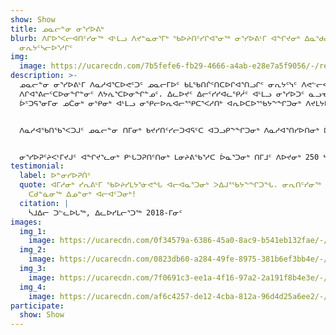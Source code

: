 ```yaml
---
show: Show
title: ᓄᓇᓕᓐᓂ ᓂᕐᓯᐅᕕᒃ
blurb: ᐱᒋᐅᕐᐸᓕᐊᑎᑦᓯᓂᖅ ᐊᒻᒪᓗ ᐱᔪᓐᓇᓂᕐᒥᒃ ᖃᐅᔨᑎᑦᓯᒋᐊᕐᓂᖅ ᓂᕐᓯᐅᕕᒻᒥ ᐊᖏᔪᓂᒃ ᐃᓇᖁᓇᕐᑐᓂᒃ ᐃᓄᑦᔪᐊᒥᐅᑦ
  ᓂᕆᔭᑦᓴᓕᐅᕐᓱᒋᑦ
img:
  image: https://ucarecdn.com/7b5fefe6-fb29-4666-a4ab-e28e7a5f9056/-/resize/800x/img_6227_hu56f83c6dea2ad538d7748b51b58374f6_6488049_1000x600_fit_q75_box.jpg
description: >-
  ᓄᓇᓕᓐᓂ ᓂᕐᓯᐅᕕᒻᒥ ᐱᓇᓱᐊᕐᑕᐅᕙᑦᑐᑦ ᓄᓇᓕᒥᐅᑦ ᑲᒪᖃᑎᒌᑦᑎᑕᐅᒋᐊᕐᑎᓗᒋᑦ ᓂᕆᔭᑦᓭᑦ ᐱᕙᓪᓕᐊᑎᑕᐅᓂᓕᒫᖏᓐᓂ
  ᐱᒋᐊᕐᕕᓕᑦᑕᐅᓂᖏᓐᓂᑦ ᐱᔭᕇᕐᑕᐅᓂᖏᓐᓄᑦ. ᐃᓚᐅᔪᑦ ᐃᓕᑦᓯᓯᐊᓚᕿᓲᑦ ᐊᒻᒪᓗ ᓂᕐᓯᐅᑐᑦ ᓇᓗᓀᒃᑯᑕᖏᓐᓂᒃ ᒪᓕᒍᓐᓇᓱᑦᓱᑎᒃ
  ᐆᑦᑐᕋᕐᓂᒥᓂ ᓄᑖᓂᒃ ᓂᕿᓂᒃ ᐊᒻᒪᓗ ᓂᕿᓕᐅᕆᐊᓕᕐᕿᑕᕐᐸᓱᑎᒃ ᐊᕆᐅᑕᐅᕐᖃᔭᖕᖏᑐᓂᒃ ᐱᔪᒪᔭᐅᔪᓂᒃ. 


  ᐱᓇᓱᐊᖃᑎᖃᕐᐸᑐᒍᑦ ᓄᓇᓕᓐᓂ ᑎᒥᓂᒃ ᑲᔪᓯᑎᑦᓯᓕᑐᐊᕋᑦᑕ ᐊᑐᓗᑭᖕᖏᑐᓂᒃ ᐱᓇᓱᐊᕐᑎᓯᐅᑎᓂᒃ ᐆᑦᑑᑎᒋᑦᓱᒋᑦ ᐃᓕᓴᕐᕕᒥ ᐃᓕᓴᖃᑎᒌᑦ ᓂᕐᓯᐅᕆᐅᕐᓴᑎᑕᐅᓂᖏᓐᓂᒃ ᐅᕝᕙᓘᓐᓃᑦ ᐅᓐᓄᓴᒃᑯᑦ ᓂᕐᓯᐅᕆᐅᕐᓴᑎᑕᐅᓂᖏᓐᓄᑦ ᕿᑐᕐᖕᖏᐅᕆᐅᕐᑐᑦ. ᓂᕐᓯᐅᕇᕋᑦᑕ, ᓂᕆᖃᑎᒌᓯᑦᓱᑕ ᑭᓯᐊᓂ! ᐃᒐᔭᑦᑎᓂᒃ ᐊᕕᖃᑎᒌᑦᓱᑕ ᓄᓇᓕᒥᐅᒍᖃᑎᑦᑎᓂᒃ ᐊᒻᒪᓗ ᐊᕿᐊᑦᑐᓇᕐᑐᓯᐊᓂᒃ ᓂᕆᔭᑦᓴᓂᒃ ᒥᓇᕐᐸᓱᒋᑦ ᐊᓇᕐᕋᓯᒪᔨᐊᕗᑦ ᓇᓪᓕᒋᔭᕗᑦ. 


  ᓂᕐᓯᐅᕈᑦᔨᐸᒻᒥᔪᒍᑦ ᐊᖏᔪᕐᓚᓂᒃ ᑭᒡᒐᑐᕈᑎᑦᑎᓂᒃ ᒪᓂᔨᕕᖃᕐᓱᑕ ᐆᓇᕐᑐᓂᒃ ᑎᒥᒧᑦ ᐱᐅᔪᓂᒃ 250 ᓴᓂᐊᓃᑦᑐᓂᒃ ᐃᓄᓐᓂᒃ ᐃᓕᒃᑰᑎᕐᑐᓂᒃ. ᐊᖏᔪᕐᓚᓂᒃ ᓂᕐᓯᐅᕈᑦᔨᐸᑦᑐᒍᑦ ᐃᓘᓐᓀᓂᒃ ᓄᓇᓕᒥᐅᓂᒃ ᐊᒻᒪᓗ ᑐᓴᕐᑎᓯᕙᑦᓱᑕ ᑌᒣᓚᖓᒋᐊᖅ Facebook-ᑯᑦ ᐊᒻᒪᓗ ᓄᓇᓕᓐᓂ ᑐᓴᐅᑎᒃᑯᑦ. ᐃᑲᔪᕆᐊᕈᒪᒍᕕᑦ ᐊᖏᔪᕐᓚᓂᒃ ᓂᕐᓯᐅᓕᕐᒥᒍᑦᑕ ᖃᐅᔨᑎᑕᐅᒍᒪᔪᒍᑦ!
testimonial:
  label: ᐅᓐᓂᓯᐅᕈᑏᑦ
  quote: ᐊᒥᓱᓂᒃ ᓯᕆᕕᒻᒥ ᖃᐅᔨᓯᒪᔭᕐᓃᕙᖓ ᐊᓕᐊᓇᕐᑐᓂᒃ ᐳᐃᒍᕐᖃᔭᖕᖏᑐᖓ. ᓂᕆᑎᑦᓯᓂᖅ ᐃᓄᓐᓂᒃ ᐊᓕᐊᑦᑐᓂᒃ -
    ᑕᑯᓐᓈᓂᖅ ᐃᓄᓐᓂᒃ ᐊᓕᐊᑦᑐᓂᒃ!
  citation: |
    ᓵᒧᐃᓕ ᑐᓪᓚᐅᒐᖅ, ᐃᓚᐅᓯᒪᓕᕐᑐᖅ 2018-ᒥᓂᑦ
images:
  img_1:
    image: https://ucarecdn.com/0f34579a-6386-45a0-8ac9-b541eb132fae/-/resize/800x/program_communitykitchen_gallery_1_hubcc5a253c88e185fd700c62d326df5e6_853682_900x600_fit_q75_box.jpg
  img_2:
    image: https://ucarecdn.com/0823db60-a284-49fe-8975-381b6ef3bb4e/-/resize/800x/program_communitykitchen_gallery_2.jpg
  img_3:
    image: https://ucarecdn.com/7f0691c3-ee1a-4f16-97a2-2a191f8b4e3e/-/resize/800x/program_communitykitchen_gallery_3.jpg
  img_4:
    image: https://ucarecdn.com/af6c4257-de12-4cba-812a-96d4d25a6ee2/-/crop/3024x3043/0,582/-/preview/-/resize/800x/program_communitykitchen_gallery_4.jpg
participate:
  show: Show
---
```

